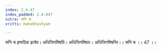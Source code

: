 ```yaml
---
index: 2.4.47
index_padded: 2.4.047
sutra: सनि च
vritti: mahabhashyam

---
```

 सनि च इण्वदिक इत्येव। अधिजिगमिषति। अधिजिगमिषतः। अधिजिगमिषन्ति।। सनि च ।। 47 ।। 